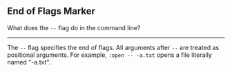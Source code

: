 ## End of Flags Marker

What does the `--` flag do in the command line?

---

The `--` flag specifies the end of flags. All arguments after `--` are treated as positional arguments. For example, `:open -- -a.txt` opens a file literally named "-a.txt".

